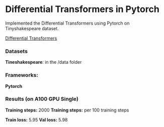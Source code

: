 
# Differential Transformers in Pytorch

Implemented the Differential Transformers using Pytorch on Tinyshakespeare dataset.

[Differential Transformers](https://arxiv.org/pdf/2410.05258)


### Datasets

**Tineshakespeare**: in the /data folder

### Frameworks:
**Pytorch**


### Results (on A100 GPU Single)

**Training steps:** 2000
**Training steps:** per 100 training steps

**Train loss:**  5.95
**Val loss:** 5.98
